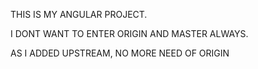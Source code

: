 THIS IS MY ANGULAR PROJECT.

I DONT WANT TO ENTER ORIGIN AND MASTER ALWAYS.

AS I ADDED UPSTREAM, NO MORE NEED OF ORIGIN